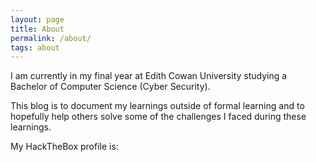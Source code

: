 ```yaml
---
layout: page
title: About
permalink: /about/
tags: about
---
```


I am currently in my final year at Edith Cowan University studying a Bachelor of Computer Science (Cyber Security).

This blog is to document my learnings outside of formal learning and to hopefully help others solve some of the challenges I faced during these learnings.

My HackTheBox profile is: 

<script src="https://www.hackthebox.eu/badge/28155"></script>